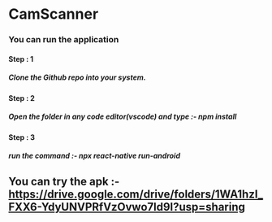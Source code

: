 # CamScanner

### You can run the application
#### Step : 1
##### Clone the Github repo into your system.
#### Step : 2
##### Open the folder in any code editor(vscode) and type :- npm install
#### Step : 3
##### run the command :- npx react-native run-android

## You can try the apk :- https://drive.google.com/drive/folders/1WA1hzI_FXX6-YdyUNVPRfVzOvwo7ld9I?usp=sharing
